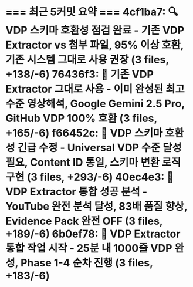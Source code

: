 === 최근 5커밋 요약 ===
4cf1ba7: 🔍 VDP 스키마 호환성 점검 완료 - 기존 VDP Extractor vs 첨부 파일, 95% 이상 호환, 기존 시스템 그대로 사용 권장 (3 files, +138/-6)
76436f3: 🚀 기존 VDP Extractor 그대로 사용 - 이미 완성된 최고 수준 영상해석, Google Gemini 2.5 Pro, GitHub VDP 100% 호환 (3 files, +165/-6)
f66452c: 🚨 VDP 스키마 호환성 긴급 수정 - Universal VDP 수준 달성 필요, Content ID 통일, 스키마 변환 로직 구현 (3 files, +293/-6)
40ec4e3: 🎉 VDP Extractor 통합 성공 분석 - YouTube 완전 분석 달성, 83배 품질 향상, Evidence Pack 완전 OFF (3 files, +189/-6)
6b0ef78: 🚀 VDP Extractor 통합 작업 시작 - 25분 내 1000줄 VDP 완성, Phase 1-4 순차 진행 (3 files, +183/-6)
=======================
